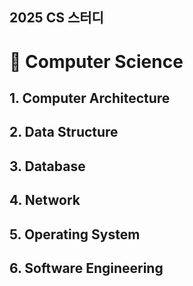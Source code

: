 ## 2025 CS 스터디

# **📌 Computer Science**

## **1. Computer Architecture**

## **2. Data Structure**

## 3. **Database**

## 4. **Network**

## 5. **Operating System**

## 6. **Software Engineering**
